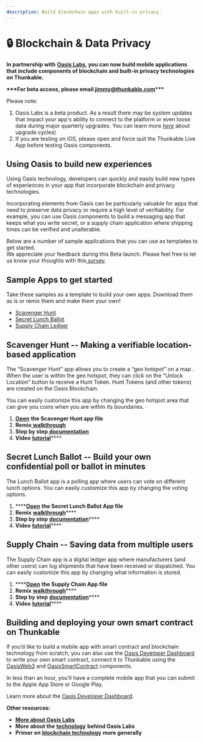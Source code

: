 ```yaml
---
description: Build blockchain apps with built-in privacy.
---
```


# 🔒 Blockchain & Data Privacy

**In partnership with** [**Oasis Labs**](http://www.oasislabs.com)**, you can now build mobile applications that include components of blockchain and built-in privacy technologies on Thunkable.**

**\*\*\*For beta access, please email jimmy@thunkable.com\*\*\***

Please note: 

1. Oasis Labs is a beta product. As a result there may be system updates that impact your app's ability to connect to the platform or even loose data during major quarterly upgrades. You can learn more [_here_](http://docs.oasiscloud.io/en/latest/dashboard-quickstart/) about upgrade cycles\)
2. If you are testing on iOS, please open and force quit the Thunkable Live App before testing Oasis components. 

## **Using Oasis to build new experiences**

Using Oasis technology, developers can quickly and easily build new types of experiences in your app that incorporate blockchain and privacy technologies.

Incorporating elements from Oasis can be particularly valuable for apps that need to preserve data privacy or require a high level of verifiability. For example, you can use Oasis components to build a messaging app that keeps what you write secret, or a supply chain application where shipping times can be verified and unalterable.

Below are a number of sample applications that you can use as templates to get started.  
We appreciate your feedback during this Beta launch. Please feel free to let us know your thoughts with this[ survey](https://anne577751.typeform.com/to/QAqsRp).

## **Sample Apps to get started**

Take these samples as a template to build your own apps. Download them as is or remix them and make them your own!

* [Scavenger Hunt](https://x.thunkable.com/copy/942b7843b8af4c63ffb543e1beab8916)
* [Secret Lunch Ballot](https://x.thunkable.com/copy/c0285902e5ea65237406bfb1b95ef2c1)
* [Supply Chain Ledger](https://x.thunkable.com/copy/52a5807a9c643b9b307ffa1c6457448c)

## Scavenger Hunt -- **Making a verifiable location-based application**

The “Scavenger Hunt” app allows you to create a “geo hotspot” on a map . When the user is within the geo hotspot, they can click on the “Unlock Location” button to receive a Hunt Token. Hunt Tokens \(and other tokens\) are created on the Oasis Blockchain.

You can easily customize this app by changing the geo hotspot area that can give you coins when you are within its boundaries.

1. **​**[**Open**](https://x.thunkable.com/copy/942b7843b8af4c63ffb543e1beab8916) **the Scavenger Hunt app file**
2. **Remix**[ **walkthrough**](https://docs.google.com/document/d/18nnKSjujOBBMXJpLX8sfOx1RNO7kk9E6UZvF4D3PKq8/edit?usp=sharing)**​**
3. **Step by step**[ **documentation**](https://docs.google.com/document/d/1Uijzp80LlE9Iq2av5DUMc18GY6E33R7Czn_TDiaesv0/edit?usp=sharing)**​**
4. **Video** [**tutorial**](https://youtu.be/dyqB2jZ4soo)\*\*\*\*

## **Secret Lunch Ballot -- Build your own confidential poll or ballot in minutes**

The Lunch Ballot app is a polling app where users can vote on different lunch options. You can easily customize this app by changing the voting options.

1. \*\*\*\*[**Open**](https://x.thunkable.com/copy/c0285902e5ea65237406bfb1b95ef2c1) **the Secret Lunch Ballot App file**
2. **Remix** [**walkthrough**](https://docs.google.com/document/d/1A4RoGPnLOR_kXr6L6epEeIXPXJM1KXwfi5fIREJTvBo/edit?usp=sharing)\*\*\*\*
3. **Step by step** [**documentation**](https://docs.google.com/document/d/1MqaZT9I5p5w3dYg2IBgm6dDFHRreB7m1TvRHpDcg9FE/edit)\*\*\*\*
4. **Video** [**tutorial**](https://youtu.be/uIVBYTjBeWE)\*\*\*\*

## **Supply Chain -- Saving data from multiple users**

The Supply Chain app is a digital ledger app where manufacturers \(and other users\) can log shipments that have been received or dispatched. You can easily customize this app by changing what information is stored.

1. \*\*\*\*[**Open**](https://x.thunkable.com/copy/52a5807a9c643b9b307ffa1c6457448c) **the Supply Chain App file**
2. **Remix** [**walkthrough**](https://docs.google.com/document/d/15w5q747x_dsshxJ2uawys9TgQ_RHOiabW8yC4fI_y5Y/edit?usp=sharing)\*\*\*\*
3. **Step by step** [**documentation**](https://docs.google.com/document/d/13EtgoRD8CgfVkXw1ysc_oB9wmeQ8EivxRAYAqkdAfVU/edit?usp=sharing)\*\*\*\*
4. **Video** [**tutorial**](https://youtu.be/Xs6LvVJ0oko)\*\*\*\*

## **Building and deploying your own smart contract on Thunkable**

If you’d like to build a mobile app with smart contract and blockchain technology from scratch, you can also use the [Oasis Developer Dashboard](http://dashboard.oasiscloud.io) to write your own smart contract, connect it to Thunkable using the [OasisWeb3](https://docs.thunkable.com/oasisweb3) and [OasisSmartContract](https://docs.thunkable.com/oasissmartcontract) components.  
  
In less than an hour, you’ll have a complete mobile app that you can submit to the Apple App Store or Google Play.  
  
Learn more about the [Oasis Developer Dashboard](https://docs.oasiscloud.io/en/latest/dashboard-quickstart/).

**Other resources:**

* [**More about Oasis Labs**](http://www.oasislabs.com)
* **More about the** [**technology**](http://www.oasislabs.com/primer) **behind Oasis Labs**
* **Primer on** [**blockchain technology**](https://hackernoon.com/wtf-is-the-blockchain-1da89ba19348) **more generally**

  




##  



